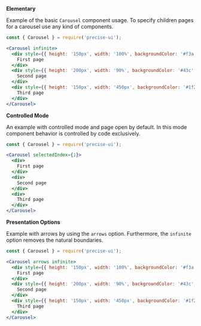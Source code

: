**Elementary**

Example of the basic `Carousel` component usage. To specify children pages for a carousel use any kind of components.

```jsx
const { Carousel } = require('precise-ui');

<Carousel infinite>
  <div style={{ height: '150px', width: '100%', backgroundColor: '#f3a', display: 'flex', justifyContent: 'center', alignItems: 'center'}}>
    First page
  </div>
  <div style={{ height: '200px', width: '90%', backgroundColor: '#43c', display: 'flex', justifyContent: 'center', alignItems: 'center'}}>
    Second page
  </div>
  <div style={{ height: '150px', width: '450px', backgroundColor: '#1f2', display: 'flex', justifyContent: 'center', alignItems: 'center'}}>
    Third page
  </div>
</Carousel>
```

**Controlled Mode**

An example with controlled mode and page open by default. In this mode component behavior is controlled by code exclusively.

```jsx
const { Carousel } = require('precise-ui');

<Carousel selectedIndex={1}>
  <div>
    First page
  </div>
  <div>
    Second page
  </div>
  <div>
    Third page
  </div>
</Carousel>
```

**Presentation Options**

Example with arrows by using the `arrows` option. Furthermore, the `infinite` option removes the natural boundaries.

```jsx
const { Carousel } = require('precise-ui');

<Carousel arrows infinite>
  <div style={{ height: '150px', width: '100%', backgroundColor: '#f3a', display: 'flex', justifyContent: 'center', alignItems: 'center'}}>
    First page
  </div>
  <div style={{ height: '200px', width: '90%', backgroundColor: '#43c', display: 'flex', justifyContent: 'center', alignItems: 'center'}}>
    Second page
  </div>
  <div style={{ height: '150px', width: '450px', backgroundColor: '#1f2', display: 'flex', justifyContent: 'center', alignItems: 'center'}}>
    Third page
  </div>
</Carousel>
```
